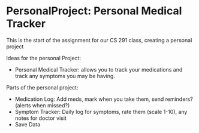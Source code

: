 # PersonalProject: Personal Medical Tracker
This is the start of the assignment for our CS 291 class, creating a personal project


Ideas for the personal Project:
- Personal Medical Tracker: allows you to track your medications and track any symptoms you may be having.

Parts of the personal project:
- Medication Log: Add meds, mark when you take them, send reminders?(alerts when missed?)
- Symptom Tracker: Daily log for symptoms, rate them (scale 1-10), any notes for doctor visit
- Save Data
